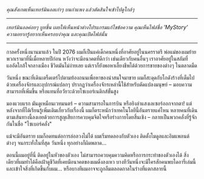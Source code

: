 _คุณสังเกตเห็นเทอร์มินอลเก่าๆ บนกำแพง แล้วตัดสินใจเข้าไปดูใกล้ๆ_

---

_เทอร์มินอลค่อยๆ บูทขึ้น เผยให้เห็นหน้าต่างโปรแกรมแก้ไขข้อความ คุณเห็นไฟล์ชื่อ 'MyStory' ความอยากรู้อยากเห็นครอบงำคุณ และคุณเปิดไฟล์นั้น_

---

กาลครั้งหนึ่งนานมาแล้ว ในปี 2076 ผมก็เป็นแค่เด็กคนหนึ่งที่อาศัยอยู่ในนครราตรี พ่อแม่ของผมย้ายพวกเรามาที่นี่เมื่อหลายปีก่อน หวังว่าจะมีอนาคตที่ดีกว่า เช่นเดียวกับคนอื่นๆ เราอาศัยอยู่ในสลัมที่แออัดใกล้ใจกลางเมือง ชีวิตมันไม่ง่ายเลย แต่เราก็ยังพอหาเลี้ยงชีพได้ด้วยการขายของต่างๆ ในตลาดมืด

วันหนึ่ง ขณะที่เดินเตร็ดเตร่ไปตามท้องถนนเพื่อหาของน่าสนใจมาขาย ผมก็สะดุดกับโกดังร้างที่เต็มไปด้วยเครื่องจักรและอุปกรณ์แปลกๆ ปรากฏว่าเครื่องจักรเหล่านี้ใช้สำหรับดัดแปลงมนุษย์ – มอบความสามารถที่เพิ่มขึ้น หรือแทนที่อวัยวะด้วยไซเบอร์เนติกส์ขั้นสูง

มองแวบแรก มันดูเหมือนเวทมนตร์ – ความสามารถในการบิน หรือยิงลำแสงเลเซอร์ออกจากตา! แต่หลังจากที่ได้เรียนรู้เพิ่มเติมเกี่ยวกับเรื่องนี้ ผมก็ตระหนักว่าเทคโนโลยีนี้อันตรายแค่ไหน หลายคนที่เดินตามเส้นทางนี้ลงเอยด้วยการสูญเสียการควบคุมจิตใจหรือร่างกายโดยสิ้นเชิง – กลายเป็นพวกคลั่งที่รู้จักกันในชื่อ "ไซเบอร์คลั่ง"

แม้จะมีอันตราย ผมก็อดทนต่อการล่อลวงไม่ได้ ผมเริ่มทดลองกับตัวเอง ติดตั้งโมดูลและอิมแพลนต์ต่างๆ จนกระทั่งในที่สุด วันหนึ่ง ทุกอย่างก็ผิดพลาด...

ตอนนี้ผมอยู่ที่นี่ ติดอยู่ในหัวของตัวเอง ไม่สามารถควบคุมความคิดหรือการกระทำของตัวเองได้ สิ่งเดียวที่ผมทำได้คือเฝ้าดูชีวิตที่เคยมีอนาคตของผมดิ่งลงเหว บางทีวันหนึ่งจะมีใครสักคนพบไดอารี่เล่มนี้และเข้าใจสิ่งที่เกิดขึ้นกับผม... หรือบางทีผมอาจจะถูกลืมตลอดกาลในร่างที่แตกสลายนี้
